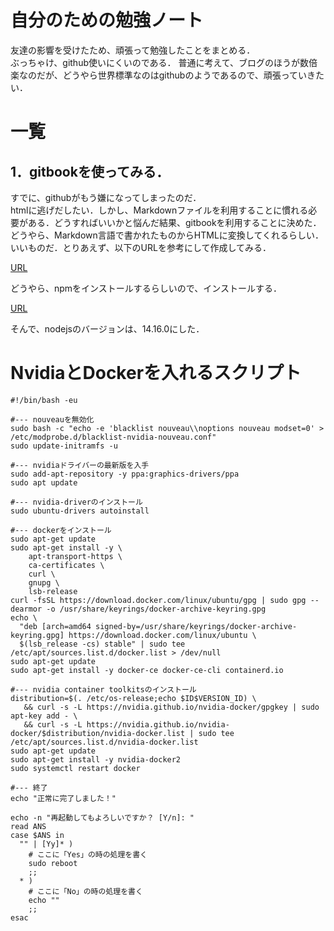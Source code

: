 # 自分のための勉強ノート

友達の影響を受けたため、頑張って勉強したことをまとめる．  
ぶっちゃけ、github使いにくいのである．
普通に考えて、ブログのほうが数倍楽なのだが、どうやら世界標準なのはgithubのようであるので、頑張っていきたい．

# 一覧
## 1．gitbookを使ってみる．

すでに、githubがもう嫌になってしまったのだ．  
htmlに逃げだしたい．しかし、Markdownファイルを利用することに慣れる必要がある．どうすればいいかと悩んだ結果、gitbookを利用することに決めた．  
どうやら、Markdown言語で書かれたものからHTMLに変換してくれるらしい．いいものだ．とりあえず、以下のURLを参考にして作成してみる．  

[URL](https://r-ngtm.hatenablog.com/entry/2020/06/18/193235)

どうやら、npmをインストールするらしいので、インストールする．

[URL](https://www.virment.com/how-to-install-nodejs-ubuntu/)

そんで、nodejsのバージョンは、14.16.0にした．

# NvidiaとDockerを入れるスクリプト

```
#!/bin/bash -eu

#--- nouveauを無効化
sudo bash -c "echo -e 'blacklist nouveau\\noptions nouveau modset=0' > /etc/modprobe.d/blacklist-nvidia-nouveau.conf"
sudo update-initramfs -u

#--- nvidiaドライバーの最新版を入手
sudo add-apt-repository -y ppa:graphics-drivers/ppa
sudo apt update

#--- nvidia-driverのインストール
sudo ubuntu-drivers autoinstall

#--- dockerをインストール
sudo apt-get update
sudo apt-get install -y \
    apt-transport-https \
    ca-certificates \
    curl \
    gnupg \
    lsb-release
curl -fsSL https://download.docker.com/linux/ubuntu/gpg | sudo gpg --dearmor -o /usr/share/keyrings/docker-archive-keyring.gpg
echo \
  "deb [arch=amd64 signed-by=/usr/share/keyrings/docker-archive-keyring.gpg] https://download.docker.com/linux/ubuntu \
  $(lsb_release -cs) stable" | sudo tee /etc/apt/sources.list.d/docker.list > /dev/null
sudo apt-get update
sudo apt-get install -y docker-ce docker-ce-cli containerd.io

#--- nvidia container toolkitsのインストール
distribution=$(. /etc/os-release;echo $ID$VERSION_ID) \
   && curl -s -L https://nvidia.github.io/nvidia-docker/gpgkey | sudo apt-key add - \
   && curl -s -L https://nvidia.github.io/nvidia-docker/$distribution/nvidia-docker.list | sudo tee /etc/apt/sources.list.d/nvidia-docker.list
sudo apt-get update
sudo apt-get install -y nvidia-docker2
sudo systemctl restart docker

#--- 終了
echo "正常に完了しました！"

echo -n "再起動してもよろしいですか？ [Y/n]: "
read ANS
case $ANS in
  "" | [Yy]* )
    # ここに「Yes」の時の処理を書く
    sudo reboot
    ;;
  * )
    # ここに「No」の時の処理を書く
    echo ""
    ;;
esac

```

